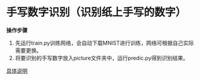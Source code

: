 # 手写数字识别（识别纸上手写的数字）
**操作步骤**

1. 先运行train.py训练网络，会自动下载MNIST进行训练，网络可根据自己实际需要更换。
2. 将要识别的手写数字放入picture文件夹中，运行predic.py得到识别结果。

[具体说明](https://huangqingyun.top/2021/03/31/手写数字识别（识别纸上的手写数字）/)